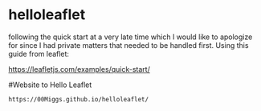 # helloleaflet

following the quick start at a very late time which I would like to apologize for since I had private matters that needed to be handled first.
Using this guide from leaflet: 

https://leafletjs.com/examples/quick-start/

#Website to Hello Leaflet

`https://00Miggs.github.io/helloleaflet/`
